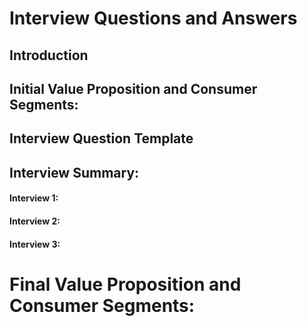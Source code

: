 # Interview Questions and Answers

## Introduction

## Initial Value Proposition and Consumer Segments:

## Interview Question Template

## Interview Summary:
#### Interview 1:

#### Interview 2:

#### Interview 3:

# Final Value Proposition and Consumer Segments:
